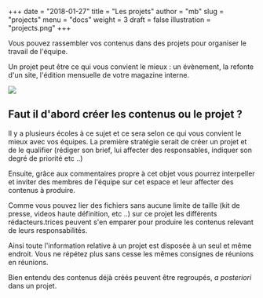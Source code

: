+++
date        = "2018-01-27"
title       = "Les projets"
author      = "mb"
slug        = "projects"
menu        = "docs"
weight      = 3
draft       = false
illustration = "projects.png"
+++

Vous pouvez rassembler vos contenus dans des projets pour organiser le travail de l'équipe. 
<!--more-->

Un projet peut être ce qui vous convient le mieux :  un évènement, la refonte d'un site, l'édition mensuelle de votre magazine interne.

<img src="/img/features/projects.png">

## Faut il d'abord créer les contenus ou le projet ?

Il y a plusieurs écoles à ce sujet et ce sera selon ce qui vous convient le mieux avec vos équipes. La première stratégie serait de créer un projet et de le qualifier (rédiger son brief, lui affecter des responsables, indiquer son degré de priorité etc ..)

Ensuite, grâce aux commentaires propre à cet objet vous pourrez interpeller et inviter des membres de l'équipe sur cet espace et leur affecter des contenus à produire. 

Comme vous pouvez lier des fichiers sans aucune limite de taille (kit de presse, videos haute définition, etc ..) sur ce projet les différents rédacteurs.trices peuvent s'en emparer pour produire les contenus relevant de leurs responsabilités.

Ainsi toute l'information relative à un projet est disposée à un seul et même endroit. Vous ne répétez plus sans cesse les mêmes consignes de réunions en réunions.

Bien entendu des contenus déjà créés peuvent être regroupés, *a posteriori* dans un projet.


